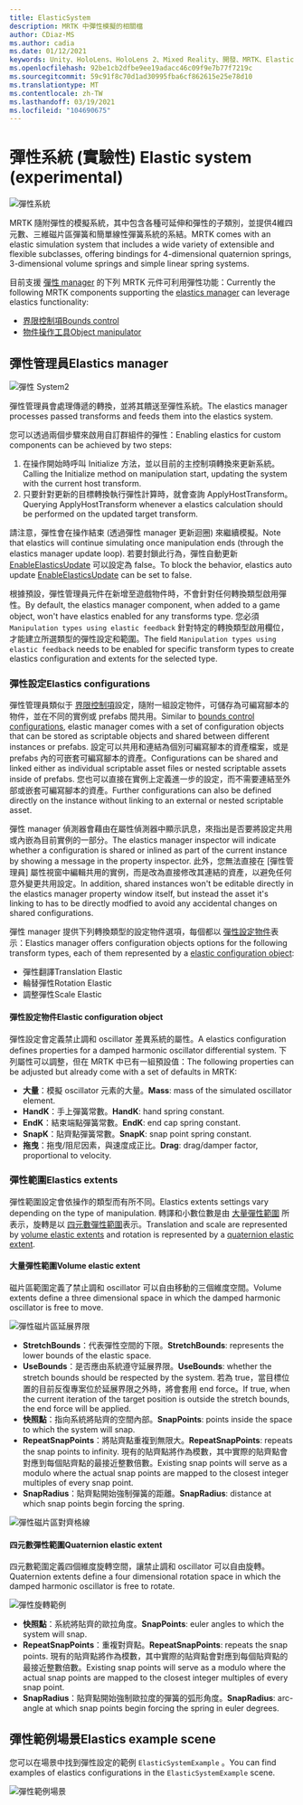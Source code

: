 ```yaml
---
title: ElasticSystem
description: MRTK 中彈性模擬的相關檔
author: CDiaz-MS
ms.author: cadia
ms.date: 01/12/2021
keywords: Unity、HoloLens、HoloLens 2、Mixed Reality、開發、MRTK、ElasticsSystem、
ms.openlocfilehash: 92be1cb2dfbe9ee19adacc46c09f9e7b77f7219c
ms.sourcegitcommit: 59c91f8c70d1ad30995fba6cf862615e25e78d10
ms.translationtype: MT
ms.contentlocale: zh-TW
ms.lasthandoff: 03/19/2021
ms.locfileid: "104690675"
---
```

# <a name="elastic-system-experimental"></a><span data-ttu-id="2e38f-104">彈性系統 (實驗性) </span><span class="sxs-lookup"><span data-stu-id="2e38f-104">Elastic system (experimental)</span></span>

![彈性系統](../images/elastics/Elastics_Main1.gif)

<span data-ttu-id="2e38f-106">MRTK 隨附彈性的模擬系統，其中包含各種可延伸和彈性的子類別，並提供4維四元數、三維磁片區彈簧和簡單線性彈簧系統的系結。</span><span class="sxs-lookup"><span data-stu-id="2e38f-106">MRTK comes with an elastic simulation system that includes a wide variety of extensible and flexible subclasses, offering bindings for 4-dimensional quaternion springs, 3-dimensional volume springs and simple linear spring systems.</span></span>

<span data-ttu-id="2e38f-107">目前支援 [彈性 manager](xref:Microsoft.MixedReality.Toolkit.Experimental.Physics.ElasticsManager) 的下列 MRTK 元件可利用彈性功能：</span><span class="sxs-lookup"><span data-stu-id="2e38f-107">Currently the following MRTK components supporting the [elastics manager](xref:Microsoft.MixedReality.Toolkit.Experimental.Physics.ElasticsManager) can leverage elastics functionality:</span></span>

- [<span data-ttu-id="2e38f-108">界限控制項</span><span class="sxs-lookup"><span data-stu-id="2e38f-108">Bounds control</span></span>](../ux-building-blocks/BoundsControl.md)
- [<span data-ttu-id="2e38f-109">物件操作工具</span><span class="sxs-lookup"><span data-stu-id="2e38f-109">Object manipulator</span></span>](../ux-building-blocks/ObjectManipulator.md)

## <a name="elastics-manager"></a><span data-ttu-id="2e38f-110">彈性管理員</span><span class="sxs-lookup"><span data-stu-id="2e38f-110">Elastics manager</span></span>

![彈性 System2](../images/elastics/Elastics_Main.gif)

<span data-ttu-id="2e38f-112">彈性管理員會處理傳遞的轉換，並將其饋送至彈性系統。</span><span class="sxs-lookup"><span data-stu-id="2e38f-112">The elastics manager processes passed transforms and feeds them into the elastics system.</span></span>

<span data-ttu-id="2e38f-113">您可以透過兩個步驟來啟用自訂群組件的彈性：</span><span class="sxs-lookup"><span data-stu-id="2e38f-113">Enabling elastics for custom components can be achieved by two steps:</span></span>

1. <span data-ttu-id="2e38f-114">在操作開始時呼叫 Initialize 方法，並以目前的主控制項轉換來更新系統。</span><span class="sxs-lookup"><span data-stu-id="2e38f-114">Calling the Initialize method on manipulation start, updating the system with the current host transform.</span></span>
1. <span data-ttu-id="2e38f-115">只要針對更新的目標轉換執行彈性計算時，就會查詢 ApplyHostTransform。</span><span class="sxs-lookup"><span data-stu-id="2e38f-115">Querying ApplyHostTransform whenever a elastics calculation should be performed on the updated target transform.</span></span>

<span data-ttu-id="2e38f-116">請注意，彈性會在操作結束 (透過彈性 manager 更新迴圈) 來繼續模擬。</span><span class="sxs-lookup"><span data-stu-id="2e38f-116">Note that elastics will continue simulating once manipulation ends (through the elastics manager update loop).</span></span> <span data-ttu-id="2e38f-117">若要封鎖此行為，彈性自動更新 [EnableElasticsUpdate](xref:Microsoft.MixedReality.Toolkit.Experimental.Physics.ElasticsManager.EnableElasticsUpdate) 可以設定為 false。</span><span class="sxs-lookup"><span data-stu-id="2e38f-117">To block the behavior, elastics auto update [EnableElasticsUpdate](xref:Microsoft.MixedReality.Toolkit.Experimental.Physics.ElasticsManager.EnableElasticsUpdate) can be set to false.</span></span>

<span data-ttu-id="2e38f-118">根據預設，彈性管理員元件在新增至遊戲物件時，不會針對任何轉換類型啟用彈性。</span><span class="sxs-lookup"><span data-stu-id="2e38f-118">By default, the elastics manager component, when added to a game object, won't have elastics enabled for any transforms type.</span></span>
<span data-ttu-id="2e38f-119">您必須 `Manipulation types using elastic feedback` 針對特定的轉換類型啟用欄位，才能建立所選類型的彈性設定和範圍。</span><span class="sxs-lookup"><span data-stu-id="2e38f-119">The field `Manipulation types using elastic feedback` needs to be enabled for specific transform types to create elastics configuration and extents for the selected type.</span></span>

### <a name="elastics-configurations"></a><span data-ttu-id="2e38f-120">彈性設定</span><span class="sxs-lookup"><span data-stu-id="2e38f-120">Elastics configurations</span></span>

<span data-ttu-id="2e38f-121">彈性管理員類似于 [界限控制項](../ux-building-blocks/BoundsControl.md#configuration-objects)設定，隨附一組設定物件，可儲存為可編寫腳本的物件，並在不同的實例或 prefabs 間共用。</span><span class="sxs-lookup"><span data-stu-id="2e38f-121">Similar to [bounds control configurations](../ux-building-blocks/BoundsControl.md#configuration-objects), elastic manager comes with a set of configuration objects that can be stored as scriptable objects and shared between different instances or prefabs.</span></span> <span data-ttu-id="2e38f-122">設定可以共用和連結為個別可編寫腳本的資產檔案，或是 prefabs 內的可嵌套可編寫腳本的資產。</span><span class="sxs-lookup"><span data-stu-id="2e38f-122">Configurations can be shared and linked either as individual scriptable asset files or nested scriptable assets inside of prefabs.</span></span> <span data-ttu-id="2e38f-123">您也可以直接在實例上定義進一步的設定，而不需要連結至外部或嵌套可編寫腳本的資產。</span><span class="sxs-lookup"><span data-stu-id="2e38f-123">Further configurations can also be defined directly on the instance without linking to an external or nested scriptable asset.</span></span>

<span data-ttu-id="2e38f-124">彈性 manager 偵測器會藉由在屬性偵測器中顯示訊息，來指出是否要將設定共用或內嵌為目前實例的一部分。</span><span class="sxs-lookup"><span data-stu-id="2e38f-124">The elastics manager inspector will indicate whether a configuration is shared or inlined as part of the current instance by showing a message in the property inspector.</span></span> <span data-ttu-id="2e38f-125">此外，您無法直接在 [彈性管理員] 屬性視窗中編輯共用的實例，而是改為直接修改其連結的資產，以避免任何意外變更共用設定。</span><span class="sxs-lookup"><span data-stu-id="2e38f-125">In addition, shared instances won't be editable directly in the elastics manager property window itself, but instead the asset it's linking to has to be directly modfied to avoid any accidental changes on shared configurations.</span></span>

<span data-ttu-id="2e38f-126">彈性 manager 提供下列轉換類型的設定物件選項，每個都以 [彈性設定物件](#elastic-configuration-object)表示：</span><span class="sxs-lookup"><span data-stu-id="2e38f-126">Elastics manager offers configuration objects options for the following transform types, each of them represented by a [elastic configuration object](#elastic-configuration-object):</span></span>

- <span data-ttu-id="2e38f-127">彈性翻譯</span><span class="sxs-lookup"><span data-stu-id="2e38f-127">Translation Elastic</span></span>
- <span data-ttu-id="2e38f-128">輪替彈性</span><span class="sxs-lookup"><span data-stu-id="2e38f-128">Rotation Elastic</span></span>
- <span data-ttu-id="2e38f-129">調整彈性</span><span class="sxs-lookup"><span data-stu-id="2e38f-129">Scale Elastic</span></span>

#### <a name="elastic-configuration-object"></a><span data-ttu-id="2e38f-130">彈性設定物件</span><span class="sxs-lookup"><span data-stu-id="2e38f-130">Elastic configuration object</span></span>

<span data-ttu-id="2e38f-131">彈性設定會定義禁止調和 oscillator 差異系統的屬性。</span><span class="sxs-lookup"><span data-stu-id="2e38f-131">A elastics configuration defines properties for a damped harmonic oscillator differential system.</span></span>
<span data-ttu-id="2e38f-132">下列屬性可以調整，但在 MRTK 中已有一組預設值：</span><span class="sxs-lookup"><span data-stu-id="2e38f-132">The following properties can be adjusted but already come with a set of defaults in MRTK:</span></span>

- <span data-ttu-id="2e38f-133">**大量**：模擬 oscillator 元素的大量。</span><span class="sxs-lookup"><span data-stu-id="2e38f-133">**Mass**: mass of the simulated oscillator element.</span></span>
- <span data-ttu-id="2e38f-134">**HandK**：手上彈簧常數。</span><span class="sxs-lookup"><span data-stu-id="2e38f-134">**HandK**: hand spring constant.</span></span>
- <span data-ttu-id="2e38f-135">**EndK**：結束端點彈簧常數。</span><span class="sxs-lookup"><span data-stu-id="2e38f-135">**EndK**: end cap spring constant.</span></span>
- <span data-ttu-id="2e38f-136">**SnapK**：貼齊點彈簧常數。</span><span class="sxs-lookup"><span data-stu-id="2e38f-136">**SnapK**: snap point spring constant.</span></span>
- <span data-ttu-id="2e38f-137">**拖曳**：拖曳/阻尼因素，與速度成正比。</span><span class="sxs-lookup"><span data-stu-id="2e38f-137">**Drag**: drag/damper factor, proportional to velocity.</span></span>

### <a name="elastics-extents"></a><span data-ttu-id="2e38f-138">彈性範圍</span><span class="sxs-lookup"><span data-stu-id="2e38f-138">Elastics extents</span></span>

<span data-ttu-id="2e38f-139">彈性範圍設定會依操作的類型而有所不同。</span><span class="sxs-lookup"><span data-stu-id="2e38f-139">Elastics extents settings vary depending on the type of manipulation.</span></span> <span data-ttu-id="2e38f-140">轉譯和小數位數是由 [大量彈性範圍](#volume-elastic-extent) 所表示，旋轉是以 [四元數彈性範圍](#quaternion-elastic-extent)表示。</span><span class="sxs-lookup"><span data-stu-id="2e38f-140">Translation and scale are represented by [volume elastic extents](#volume-elastic-extent) and rotation is represented by a [quaternion elastic extent](#quaternion-elastic-extent).</span></span>

#### <a name="volume-elastic-extent"></a><span data-ttu-id="2e38f-141">大量彈性範圍</span><span class="sxs-lookup"><span data-stu-id="2e38f-141">Volume elastic extent</span></span>

<span data-ttu-id="2e38f-142">磁片區範圍定義了禁止調和 oscillator 可以自由移動的三個維度空間。</span><span class="sxs-lookup"><span data-stu-id="2e38f-142">Volume extents define a three dimensional space in which the damped harmonic oscillator is free to move.</span></span>

![彈性磁片區延展界限](../images/elastics/Elastics_Volume_Bounds.gif)

- <span data-ttu-id="2e38f-144">**StretchBounds**：代表彈性空間的下限。</span><span class="sxs-lookup"><span data-stu-id="2e38f-144">**StretchBounds**: represents the lower bounds of the elastic space.</span></span>
- <span data-ttu-id="2e38f-145">**UseBounds**：是否應由系統遵守延展界限。</span><span class="sxs-lookup"><span data-stu-id="2e38f-145">**UseBounds**: whether the stretch bounds should be respected by the system.</span></span> <span data-ttu-id="2e38f-146">若為 true，當目標位置的目前反復專案位於延展界限之外時，將會套用 end force。</span><span class="sxs-lookup"><span data-stu-id="2e38f-146">If true, when the current iteration of the target position is outside the stretch bounds, the end force will be applied.</span></span>
- <span data-ttu-id="2e38f-147">**快照點**：指向系統將貼齊的空間內部。</span><span class="sxs-lookup"><span data-stu-id="2e38f-147">**SnapPoints**: points inside the space to which the system will snap.</span></span>
- <span data-ttu-id="2e38f-148">**RepeatSnapPoints**：將貼齊點重複到無限大。</span><span class="sxs-lookup"><span data-stu-id="2e38f-148">**RepeatSnapPoints**: repeats the snap points to infinity.</span></span> <span data-ttu-id="2e38f-149">現有的貼齊點將作為模數，其中實際的貼齊點會對應到每個貼齊點的最接近整數倍數。</span><span class="sxs-lookup"><span data-stu-id="2e38f-149">Existing snap points will serve as a modulo where the actual snap points are mapped to the closest integer multiples of every snap point.</span></span>
- <span data-ttu-id="2e38f-150">**SnapRadius**：貼齊點開始強制彈簧的距離。</span><span class="sxs-lookup"><span data-stu-id="2e38f-150">**SnapRadius**: distance at which snap points begin forcing the spring.</span></span>

![彈性磁片區對齊格線](../images/elastics/Elastics_Volume_Snap.gif)

#### <a name="quaternion-elastic-extent"></a><span data-ttu-id="2e38f-152">四元數彈性範圍</span><span class="sxs-lookup"><span data-stu-id="2e38f-152">Quaternion elastic extent</span></span>

<span data-ttu-id="2e38f-153">四元數範圍定義四個維度旋轉空間，讓禁止調和 oscillator 可以自由旋轉。</span><span class="sxs-lookup"><span data-stu-id="2e38f-153">Quaternion extents define a four dimensional rotation space in which the damped harmonic oscillator is free to rotate.</span></span>

![彈性旋轉範例](../images/elastics/Elastics_Rotation.gif)

- <span data-ttu-id="2e38f-155">**快照點**：系統將貼齊的歐拉角度。</span><span class="sxs-lookup"><span data-stu-id="2e38f-155">**SnapPoints**: euler angles to which the system will snap.</span></span>
- <span data-ttu-id="2e38f-156">**RepeatSnapPoints**：重複對齊點。</span><span class="sxs-lookup"><span data-stu-id="2e38f-156">**RepeatSnapPoints**: repeats the snap points.</span></span> <span data-ttu-id="2e38f-157">現有的貼齊點將作為模數，其中實際的貼齊點會對應到每個貼齊點的最接近整數倍數。</span><span class="sxs-lookup"><span data-stu-id="2e38f-157">Existing snap points will serve as a modulo where the actual snap points are mapped to the closest integer multiples of every snap point.</span></span>
- <span data-ttu-id="2e38f-158">**SnapRadius**：貼齊點開始強制歐拉度的彈簧的弧形角度。</span><span class="sxs-lookup"><span data-stu-id="2e38f-158">**SnapRadius**: arc-angle at which snap points begin forcing the spring in euler degrees.</span></span>

## <a name="elastics-example-scene"></a><span data-ttu-id="2e38f-159">彈性範例場景</span><span class="sxs-lookup"><span data-stu-id="2e38f-159">Elastics example scene</span></span>

<span data-ttu-id="2e38f-160">您可以在場景中找到彈性設定的範例 `ElasticSystemExample` 。</span><span class="sxs-lookup"><span data-stu-id="2e38f-160">You can find examples of elastics configurations in the `ElasticSystemExample` scene.</span></span>

![彈性範例場景](../images/elastics/Elastics_Example_Scene.png)
